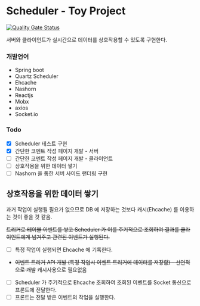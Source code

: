 # Scheduler - Toy Project

[![Quality Gate Status](https://sonarcloud.io/api/project_badges/measure?project=syakuis_toy-scheduler&metric=alert_status)](https://sonarcloud.io/dashboard?id=syakuis_toy-scheduler)

서버와 클라이언트가 실시간으로 데이터를 상호작용할 수 있도록 구현한다.

### 개발언어

- Spring boot
- Quartz Scheduler
- Ehcache
- Nashorn
- Reactjs
- Mobx
- axios
- Socket.io

### Todo

- [x] Scheduler 테스트 구현
- [x] 간단한 코멘트 작성 페이지 개발 - 서버
- [ ] 간단한 코멘트 작성 페이지 개발 - 클라이언트
- [ ] 상호작용을 위한 데이터 쌓기
- [ ] Nashorn 을 통한 서버 사이드 랜더링 구현

## 상호작용을 위한 데이터 쌓기

과거 작업이 실행될 필요가 없으므로 DB 에 저장하는 것보다 캐시(Ehcache) 를 이용하는 것이 좋을 것 같음.

~~트리거로 테이블 이벤트를 쌓고 Scheduler 가 이를 주기적으로 조회하여 결과를 클라이언트에게 넘겨주고 관련된 이벤트가 실행된다.~~

- [ ] 특정 작업이 실행되면 Ehcache 에 기록한다.
- ~~이벤트 트리거 API 개발  (특정 작업시 이벤트 트리거에 데이터를 저장함) - 선언적으로 개발~~ 캐시사용으로 필요없음
- [ ] Scheduler 가 주기적으로 Ehcache 조회하여 조회된 이벤트를 Socket 통신으로 프론트에 전달한다.
- [ ] 프론트는 전달 받은 이벤트의 작업을 실행한다.